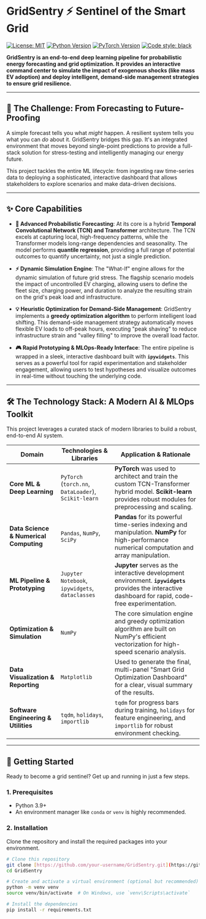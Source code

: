 # GridSentry ⚡ Sentinel of the Smart Grid

[![License: MIT](https://img.shields.io/badge/License-MIT-yellow.svg)](https://opensource.org/licenses/MIT)
[![Python Version](https://img.shields.io/badge/python-3.9%2B-blue.svg)](https://www.python.org/downloads/)
[![PyTorch Version](https://img.shields.io/badge/PyTorch-2.0%2B-EE4C2C.svg)](https://pytorch.org/)
[![Code style: black](https://img.shields.io/badge/code%20style-black-000000.svg)](https://github.com/psf/black)

**GridSentry is an end-to-end deep learning pipeline for probabilistic energy forecasting and grid optimization. It provides an interactive command center to simulate the impact of exogenous shocks (like mass EV adoption) and deploy intelligent, demand-side management strategies to ensure grid resilience.**



---

## 🤔 The Challenge: From Forecasting to Future-Proofing

A simple forecast tells you what *might* happen. A resilient system tells you what you can *do* about it. GridSentry bridges this gap. It's an integrated environment that moves beyond single-point predictions to provide a full-stack solution for stress-testing and intelligently managing our energy future.

This project tackles the entire ML lifecycle: from ingesting raw time-series data to deploying a sophisticated, interactive dashboard that allows stakeholders to explore scenarios and make data-driven decisions.

---

## ✨ Core Capabilities

* **🧠 Advanced Probabilistic Forecasting**: At its core is a hybrid **Temporal Convolutional Network (TCN) and Transformer** architecture. The TCN excels at capturing local, high-frequency patterns, while the Transformer models long-range dependencies and seasonality. The model performs **quantile regression**, providing a full range of potential outcomes to quantify uncertainty, not just a single prediction.

* **⚡ Dynamic Simulation Engine**: The "What-If" engine allows for the dynamic simulation of future grid stress. The flagship scenario models the impact of uncontrolled EV charging, allowing users to define the fleet size, charging power, and duration to analyze the resulting strain on the grid's peak load and infrastructure.

* **💡 Heuristic Optimization for Demand-Side Management**: GridSentry implements a **greedy optimization algorithm** to perform intelligent load shifting. This demand-side management strategy automatically moves flexible EV loads to off-peak hours, executing "peak shaving" to reduce infrastructure strain and "valley filling" to improve the overall load factor.

* **🎮 Rapid Prototyping & MLOps-Ready Interface**: The entire pipeline is wrapped in a sleek, interactive dashboard built with **`ipywidgets`**. This serves as a powerful tool for rapid experimentation and stakeholder engagement, allowing users to test hypotheses and visualize outcomes in real-time without touching the underlying code.

---

## 🛠️ The Technology Stack: A Modern AI & MLOps Toolkit

This project leverages a curated stack of modern libraries to build a robust, end-to-end AI system.

| Domain                               | Technologies & Libraries                                          | Application & Rationale                                                                                                                              |
| ------------------------------------ | ----------------------------------------------------------------- | ---------------------------------------------------------------------------------------------------------------------------------------------------- |
| **Core ML & Deep Learning** | `PyTorch` (`torch.nn`, `DataLoader`), `Scikit-learn`              | **PyTorch** was used to architect and train the custom TCN-Transformer hybrid model. **Scikit-learn** provides robust modules for preprocessing and scaling. |
| **Data Science & Numerical Computing** | `Pandas`, `NumPy`, `SciPy`                                        | **Pandas** for its powerful time-series indexing and manipulation. **NumPy** for high-performance numerical computation and array manipulation.           |
| **ML Pipeline & Prototyping** | `Jupyter Notebook`, `ipywidgets`, `dataclasses`                   | **Jupyter** serves as the interactive development environment. **`ipywidgets`** provides the interactive dashboard for rapid, code-free experimentation. |
| **Optimization & Simulation** | `NumPy`                                                           | The core simulation engine and greedy optimization algorithm are built on NumPy's efficient vectorization for high-speed scenario analysis.         |
| **Data Visualization & Reporting** | `Matplotlib`                                                      | Used to generate the final, multi-panel "Smart Grid Optimization Dashboard" for a clear, visual summary of the results.                       |
| **Software Engineering & Utilities** | `tqdm`, `holidays`, `importlib`                                   | `tqdm` for progress bars during training, `holidays` for feature engineering, and `importlib` for robust environment checking.                |

---

## 🚀 Getting Started

Ready to become a grid sentinel? Get up and running in just a few steps.

### **1. Prerequisites**

* Python 3.9+
* An environment manager like `conda` or `venv` is highly recommended.

### **2. Installation**

Clone the repository and install the required packages into your environment.

```bash
# Clone this repository
git clone [https://github.com/your-username/GridSentry.git](https://github.com/your-username/GridSentry.git)
cd GridSentry

# Create and activate a virtual environment (optional but recommended)
python -m venv venv
source venv/bin/activate  # On Windows, use `venv\Scripts\activate`

# Install the dependencies
pip install -r requirements.txt
